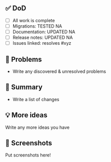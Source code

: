 ## ✅ DoD

- [ ] All work is complete
- [ ] Migrations: TESTED NA
- [ ] Documentation: UPDATED NA
- [ ] Release notes: UPDATED NA
- [ ] Issues linked: resolves #xyz

## 🛑 Problems

- Write any discovered & unresolved problems

## 📝 Summary

- Write a list of changes

## 💡 More ideas

Write any more ideas you have

## 📸 Screenshots

Put screenshots here!
